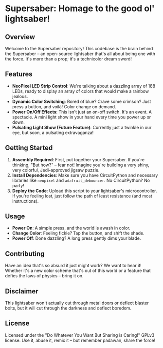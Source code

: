 # Supersaber: Homage to the good ol' lightsaber!

## Overview
Welcome to the Supersaber repository! This codebase is the brain behind the Supersaber – an open-source lightsaber that's all about being one with the force. It's more than a prop; it's a technicolor dream sword!

## Features
- **NeoPixel LED Strip Control**: We're talking about a dazzling array of 188 LEDs, ready to display an array of colors that would make a rainbow jealous.
- **Dynamic Color Switching**: Bored of blue? Crave some crimson? Just press a button, and voilà! Color change on demand.
- **Power On/Off Effects**: This isn't just an on-off switch. It's an event. A spectacle. A mini light show in your hand every time you power up or down.
- **Pulsating Light Show (Future Feature)**: Currently just a twinkle in our eye, but soon, a pulsating extravaganza!

## Getting Started
1. **Assembly Required**: First, put together your Supersaber. If you're thinking, "But how?" – fear not! Imagine you're building a very shiny, very colorful, Jedi-approved jigsaw puzzle.
2. **Install Dependencies**: Make sure you have CircuitPython and necessary libraries like `neopixel` and `adafruit_debouncer`. No CircuitPython? No party!
3. **Deploy the Code**: Upload this script to your lightsaber's microcontroller. If you're feeling lost, just follow the path of least resistance (and most instructions).

## Usage
- **Power On**: A simple press, and the world is awash in color.
- **Change Color**: Feeling fickle? Tap the button, and shift the shade.
- **Power Off**: Done dazzling? A long press gently dims your blade.

## Contributing
Have an idea that's so absurd it just might work? We want to hear it! Whether it's a new color scheme that's out of this world or a feature that defies the laws of physics – bring it on.

## Disclaimer
This lightsaber won't actually cut through metal doors or deflect blaster bolts, but it will cut through the darkness and deflect boredom.

## License
Licensed under the "Do Whatever You Want But Sharing is Caring!" GPLv3 license. Use it, abuse it, remix it – but remember padawan, share the force!